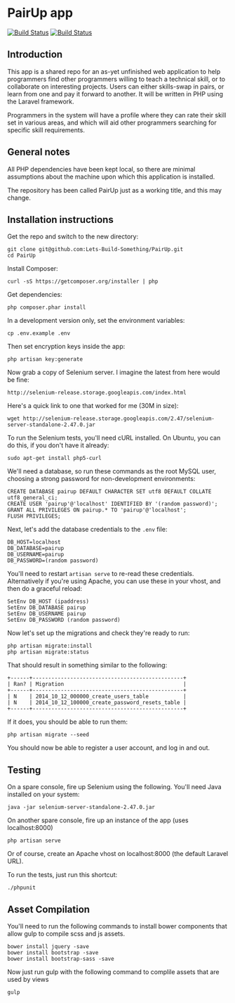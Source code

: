 PairUp app
==========
[![Build Status](https://travis-ci.org/Lets-Build-Something/PairUp.svg?branch=master)](https://travis-ci.org/Lets-Build-Something/PairUp)
[![Build Status](https://scrutinizer-ci.com/g/Lets-Build-Something/PairUp/badges/build.png?b=master)](https://scrutinizer-ci.com/g/Lets-Build-Something/PairUp/build-status/master)

Introduction
------------

This app is a shared repo for an as-yet unfinished web application to help programmers find other programmers willing to teach a technical skill, or to collaborate on interesting projects. Users can either skills-swap in pairs, or learn from one and pay it forward to another. It will be written in PHP using the Laravel framework.

Programmers in the system will have a profile where they can rate their skill set in various areas, and which will aid other programmers searching for specific skill requirements.

General notes
-------------

All PHP dependencies have been kept local, so there are minimal assumptions about the machine upon which this application is installed.

The repository has been called PairUp just as a working title, and this may change.

Installation instructions
-------------------------

Get the repo and switch to the new directory:

    git clone git@github.com:Lets-Build-Something/PairUp.git
    cd PairUp

Install Composer:

    curl -sS https://getcomposer.org/installer | php

Get dependencies:

    php composer.phar install

In a development version only, set the environment variables:

    cp .env.example .env

Then set encryption keys inside the app:

    php artisan key:generate

Now grab a copy of Selenium server. I imagine the latest from here would be fine:

    http://selenium-release.storage.googleapis.com/index.html

Here's a quick link to one that worked for me (30M in size):

    wget http://selenium-release.storage.googleapis.com/2.47/selenium-server-standalone-2.47.0.jar

To run the Selenium tests, you'll need cURL installed. On Ubuntu, you can do this, if you don't have it already:

    sudo apt-get install php5-curl

We'll need a database, so run these commands as the root MySQL user, choosing a strong password
for non-development environments:

    CREATE DATABASE pairup DEFAULT CHARACTER SET utf8 DEFAULT COLLATE utf8_general_ci;
    CREATE USER 'pairup'@'localhost' IDENTIFIED BY '(random password)';
    GRANT ALL PRIVILEGES ON pairup.* TO 'pairup'@'localhost';
    FLUSH PRIVILEGES;

Next, let's add the database credentials to the `.env` file:

    DB_HOST=localhost
    DB_DATABASE=pairup
    DB_USERNAME=pairup
    DB_PASSWORD=(random password)

You'll need to restart `artisan serve` to re-read these credentials. Alternatively if you're using Apache, you can use these in your vhost, and then do a graceful reload:

    SetEnv DB_HOST (ipaddress)
    SetEnv DB_DATABASE pairup
    SetEnv DB_USERNAME pairup
    SetEnv DB_PASSWORD (random password)

Now let's set up the migrations and check they're ready to run:

    php artisan migrate:install
    php artisan migrate:status

That should result in something similar to the following:

    +------+------------------------------------------------+
    | Ran? | Migration                                      |
    +------+------------------------------------------------+
    | N    | 2014_10_12_000000_create_users_table           |
    | N    | 2014_10_12_100000_create_password_resets_table |
    +------+------------------------------------------------+

If it does, you should be able to run them:

    php artisan migrate --seed

You should now be able to register a user account, and log in and out.

Testing
-------

On a spare console, fire up Selenium using the following. You'll need Java installed on your system:

    java -jar selenium-server-standalone-2.47.0.jar

On another spare console, fire up an instance of the app (uses localhost:8000)

    php artisan serve

Or of course, create an Apache vhost on localhost:8000 (the default Laravel URL).

To run the tests, just run this shortcut:

    ./phpunit

Asset Compilation
-----------------

You'll need to run the following commands to install bower components that allow gulp to compile scss and js assets.

    bower install jquery -save
    bower install bootstrap -save
    bower install bootstrap-sass -save

Now just run gulp with the following command to complile assets that are used by views

    gulp

